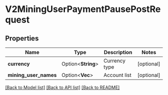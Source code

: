 # V2MiningUserPaymentPausePostRequest

## Properties

Name | Type | Description | Notes
------------ | ------------- | ------------- | -------------
**currency** | Option<**String**> | Currency type | [optional]
**mining_user_names** | Option<**Vec<String>**> | Account list | [optional]

[[Back to Model list]](../README.md#documentation-for-models) [[Back to API list]](../README.md#documentation-for-api-endpoints) [[Back to README]](../README.md)



